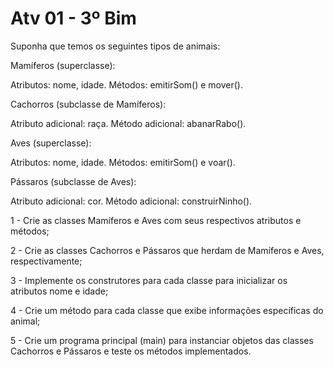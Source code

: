 # Atv 01 - 3º Bim

Suponha que temos os seguintes tipos de animais:

Mamíferos (superclasse):

Atributos: nome, idade.
Métodos: emitirSom() e mover().


Cachorros (subclasse de Mamíferos):

Atributo adicional: raça.
Método adicional: abanarRabo().

Aves (superclasse):

Atributos: nome, idade.
Métodos: emitirSom() e voar().

Pássaros (subclasse de Aves):

Atributo adicional: cor.
Método adicional: construirNinho().


1 - Crie as classes Mamíferos e Aves com seus respectivos atributos e métodos;

2 - Crie as classes Cachorros e Pássaros que herdam de Mamíferos e Aves, respectivamente;

3 - Implemente os construtores para cada classe para inicializar os atributos nome e idade;

4 - Crie um método para cada classe que exibe informações específicas do animal;

5 - Crie um programa principal (main) para instanciar objetos das classes Cachorros e Pássaros e teste os métodos implementados.
